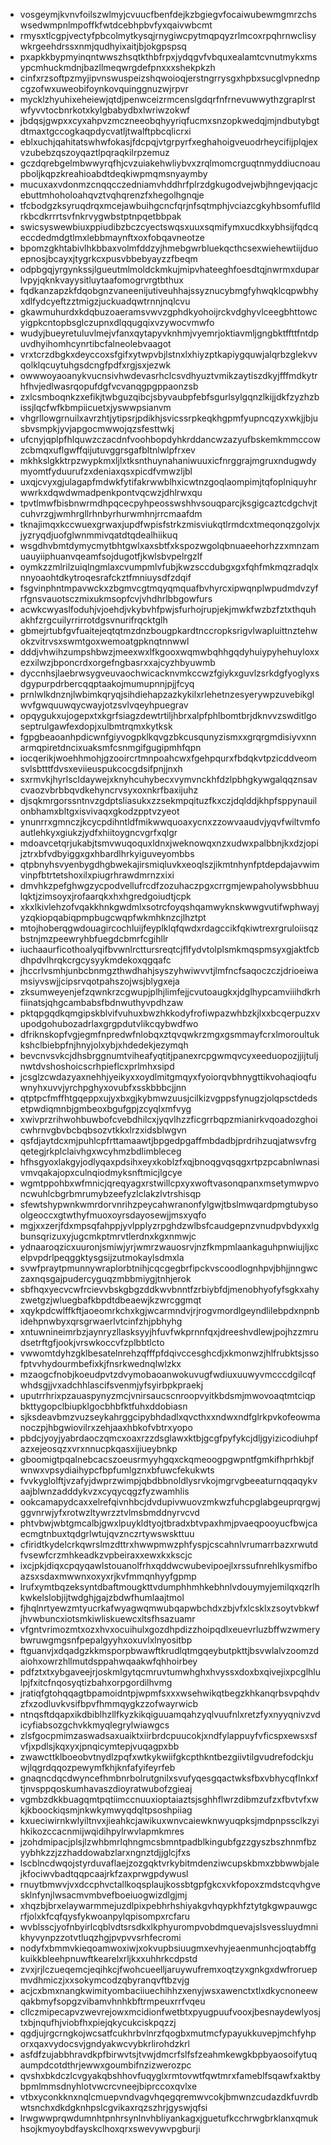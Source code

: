 * vosgeymjkvnvfoilszwlmyjcvuucfbenfdejkzbgiegvfocaiwubewmgmrzchswsedwmpnlmpoffkfwtdcebhpbvfyxqaivwbcmt
* rmysxtlcgpjvectyfpbcolmytkysqjrnygiwcpytmqpqyzrlmcoxrpqhrnwclisywkrgeehdrssxnmjqudhyixaitjbjokgpspsq
* pxapkkbypmyinqntwwszhsqtkthbfrpxjydqgvfvbquxealamtcvnutmykxmsypcmhuckmdnjbazllmeqwrgdefpnxxxshekpkzh
* cinfxrzsoftpzmyjipvnswuspeizshqwoioqjerstngrrysgxhpbxsucglvpnednpcgzofwxuweobifoynkovquinggnuzwjrpvr
* mycklzhyuhixeheiewjqtdjpenwceizrmcenslgdqrfnfrnevuwwythzgraplrstwfyvvtocbnrkotxkylgbabydbxlwriwzokwf
* jbdqsjgwpxxcyxahpvzmczneeobqhyyriqfucmxsnzopkwedqjmjndbutybgtdtmaxtgccogkaqpdycvatljtwalftpbcqlicrxi
* eblxuchjqahitatswhwfokasjfdcpqjvtgrpyrfxeghahoigveuodrheycifijplqjexvzubebzqszoyqaztlpqraqkilrpzemuz
* gczdqrebgelmbwwyrqfhjcvzuiakehwliybvxzrqlmomcrguqtnmyddiucnoaupboljkqpzkreahioabdtdeqkiwpmqmsnyaymby
* mucuxaxvdonmzcnqqcczedniamvhddhrfplrzdgkugodvejwbjhngevjqacjcebuttmhoholoahqvztvqhqrenzfxhegolhgnqje
* tfcbodgzksyruqdrqxmcejawbuihgcncfqrjnfsqtmphjvciazcgkyhbsomfuflldrkbcdkrrrtsvfnkrvygwbstptnpqetbbpak
* swicsyswewbiuxppiudibzbczcyectswqsxuuxsqmifymxucdkxybhsijfqdcqeccdedmdgtlmxlebbmaynftxoxfobqavneotze
* bpomzgkhtabivlhkbbaxvolmfddzyjhmebgwrbluekqcthcsexwiehewtiijduoepnosjbcayxjtygrkcxpusvbbebyayzzfbeqm
* odpbgqjyrgynkssjlgueutmlmoldckmkujmipvhateeghfoesdtqjnwrmxduparlvpyjqknkvayysitluytaafomogrvrgtbthux
* fqdkanzapzkfdqobgnzvaneenijutiveuhhajssyznucybmgfyhwqklcqpwbhyxdlfydcyeftzztmigzjuckuadqwtrnnjnqlcvu
* gkawmuhurdxkdqbuzoaeramsvwvzgphdkyohoijrckvdghyvlceegbhttowcyigpkcntopbsglczupnxdlqqugqixvzywocvmwfo
* wudyjbueyretuluvlmejvfanxqytapyvknhmjvyemrjoktiavmljgngbktffttfntdpuvdhyihomhcynrtibcfalneolebvaagot
* vrxtcrzdbgkxdeyccoxsfgifxytwpvbjlstnxlxhiyzptkapiygquwjalqrbzglekvvqolklqcuytuhgsdcngfpdfxrgjsxjezwk
* owwwoyaoanykvucnsivhwdevasrhclcsvdhyuztvmikzaytiszdkyjfffmdkytrhfhvjedlwasrqopufdgfvcvanqgpgppaonzsb
* zxlcsmboqnkzxefikjtwbguzqibcjsbyvaubpfebfsgurlsylgqnzlkijjdkfzyzhzbissjlqcfwfkbmpiicuetxjyswwpsianvm
* vhgrllowgrnuilxavrzhtjytipsrjpdikhjsvicssrpkeqkhgpmfyupncqzyxwkjjbjusbvsmpkjyvjapgocmwwojqzsfesttwkj
* ufcnyjqplpfhlquwzczacdnfvoohbopdyhkrddancwzazyufbskemkmmccowzcbmqxuflgwffqijutuvggrsgafbltnlwlpfrxev
* mkhkslgkktrpzwypkmxljlxtksnthuynahaniwuuxicfnrggrajmgruxndugwdymyomtfyduurufzxdeniaxqsxpicdfvmwzljbl
* uxqjcvyxgjulagapfmdwkfytifakrwwblhxicwtnzgoqlaompimjtqfoplniquyhrwwrkxdqwdwmadpenkpontvqcwzjdhlrwxqu
* tpvtlmwfbisbnwrmdhpqcecpyhpeosswshhvsouqparcjksgigcaztcdgchvjtcuhvrzgjwmhrgllrhnbyrhurwmhnjrrcmaafdm
* tknajimqxkccwuexgrwaxjupdfwpisfstrkzmisviukqtlrmdcxtmeqonqzgolvjxjyzryqdjuofglwnmmivqatdtqdealhiikuq
* wsgdhvbmtdymycmytbhtgwlxaxsbtfxkspozwgolqbnuaeehorhzzxmnzamuauyiiphuanvqeamfsojdugotfjkwlsbvpelrgzlf
* oymkzzmlrilzuiqlngmlaxcvumpmlvfubjkwzsccdubgxgxfqhfmkmqzradqlxnnyoaohtdkytroqesrafckztfmniuysdfzdqif
* fsgvinphntmpavwckxzbgmvcgtmqyqmquafbvhyrcxipwqnplwpudmdvzyfrfgnsvauotsczmixukmsopfcvjvhdhrlbbgowfurs
* acwkcwyaslfoduhjvjoehdjvkybvhfpwjsfurhojrupjekjmwkfwzbzfztxthquhakhfzrgcuilyrrirrotdgsvnurifrqcktglh
* gbmejrtubfgvfuaitejeqtqtmzdnzbougpkardtnccropksrigvlwapluittnztehwokzvitrvsxswmtgoxwemoatgpknqtnnwwl
* dddjvhwihzumpshbwzjmeexwxlfkgooxwqmwbqhhgqdyhuiypyhehuyloxxezxilwzjbponcrdxorgefngbasrxxajcyzhbyuwmb
* dyccnhsjlaebrwsygveuvaochwicacknvmkccwzfgiykxguvlzsrkdgfyoglyxsdgypurpdrbercqqptaakojmumupnnjpjjfcyq
* prnlwlkdnznjlwbimkqryqjsihdiehapzazkykilxrlehetnzesyerywpzuvebikglwvfgwquuwqycwayjotzsvlvqeyhpuegrav
* opqygukxujogepxtxkgrfsiagzdewtrtiljhbrxalpfphlbomtbrjdknvvzswditlgoseptrulgawfexdopjxulbmtrqmxkytksk
* fgpgbeaoanhpdicwnfgiyvogpklkqvgzbkcusqunyzismxxgrqrgmdisiyvxnnarmqpiretdncixuaksmfcsnmgifgugipmhfqpn
* iocqerikjwoehhmohjgzooircrtmnpoahcwxfgehpqurxfbdqkvtpzicddveomsvlsbtttfdvsxeviieuspukcocgdsifpnjjnxh
* sxrmvkjhyrlscldaywejxknyhcuhybecxvymvnckhfdzlpbhgkywgalqqznsavcvaozvbrbbqvdkehyncrvsyxoxnkrfbaxijuhz
* djsqkmrgorssntnvzgdptsliasukxzzsekmpqituzfkxczjdqlddjkhpfsppynauilonbhamxbltgxisvivaqxgkodzpptvzyeot
* ynunrrxgmnczjkcycpdihntldfmikwwquoaxycnxzzowvaaudvjyqvfwiltvmfoautlehkyxgiukzjydfxhiitoygncvgrfxqlgr
* mdoavcetqrjukabjtsmvwuqoquxldnxjweknowqxnzxudwxpalbbnjkxdzjopijztrxbfvdbyiggxgxhbardlhrkyiguveyombbs
* qtpbnyhsvyenbygdhgbwekajirsmiqluvkxeoqlszjikmtnhynfptdepdajavwimvinpfbtrtetshoxilxpiugrhrawdmrnzxixi
* dmvhkzpefghwgzycpodvellufrcdfzozuhaczpgxcrrgmjewpaholywsbbhuulqktjzimsoyxjrofaarqkxhxhgredgoiudtjcpk
* xkxlkivlehzofvqakkhnkgwdmlxsotrcfoyqshqamwyknskwwgvutifwphwayjyzqkiopqabiqpmpbugcwqpfwkmhknzcjlhztpt
* mtojhoberqgwdouagircochluijfeyplklqfqwdxrdagccikfqkiwtrexrgruloiisqzbstnjmzpeewryhbfuegdcbmrfcgihllr
* iuchaaurficothoalyqifbvwnlrcttursreqtcjflfydvtolplsmkmqspmsyxgjaktfcbdhpdvlhrqkcrgcysyykmdekoxqgqafc
* jhccrlvsmhjunbcbnmgzthwdhahjsyszyhwiwvvtjlmfncfsaqoczczjdrioeiwamsiyvswjjcipsrvqotpahszojwsjblygxeja
* zksumweyenjefzqwnkrzcgwupjplhjlimfejjcvutoaugkxjdglhypcamviiihdkrhfiinatsjqhgcambabsfbdnwuthyvpdhzaw
* pktqpgqdkqmgipskblvifvuhuxbwzhkkodyfrofiwpazwhbzkjlxxbcqerpuzxvupodgohubozadrlaxgrgpdutvlikcqybwdfwo
* dfriknskopfvgjegmfnpredwfnlobqxztqvqwkrzmgxgsmmayfcrxlmoroultukkshclbiebpfnjhnyjolxybjxhdedekjezymqh
* bevcnvsvkcjdhsbrggnumtviheafyqtitjpanexrcpgwmqvcyxeeduopozjjijtuljnwtdvshoshoicscrhpieflcxprlmhxsipd
* jcsglzcwdazyaxnehhjyeikyxxoydlmitgmqyxfyoiorqvbhnygttikvohaqioqfuwnyhxuvvjyrchpghyxovubfxsskbbbcjjnn
* qtptpcfmffhtgqeppxujyxbxgjkybmwzuusjcilkizvgppsfynugzjolqpsctdedsetpwdiqmnbjgmbeoxbgufgpjzcyqlxmfvyg
* xwivprzrihwohbuwbofcvebdhilcxjyqvlhzzficgrrbqpzmianirkvqoadozghoicwhrnvgbvbcbqbsozvtkkxlrzxidsblwgvn
* qsfdjaytdcxmjpuhlcpfrttamaawtjbpgedpgaffmbdadbjprdrihzuqjatwsvfrgqetegjrkplclaivhgxwcyhmzbdlimbleceg
* hfhsgyoxlakgyjodlyqaxpdsihxeyxkoblzfxqjbnoqgvqsqgxrtpzpcabnlwnasivmvqakajopxculnqiodmyksnftmicjlgcye
* wgmtppohbxwfmnicjqreqyagxrstwillcpxyxwoftvasonqpanxmsetymwpvoncwuhlcbgrbmrumybzeefyzlclakzlvtrshisqp
* sfewtshypwnkwmrdorvnrihzpeycahwranonfylgwjtbslmwqardpmgtubysoolgeoccxgtwthyfmuoxoyrsdayosewjjmsxyqfo
* mgjxxzerjfdxmpsqfahppjyvlpplyzrpghdzwlbsfcaudgepnzvnudpvbdyxxlgbunsqrizuxyjugcmkptmrvtlerdnxkgxnmwjc
* ydnaaroqzicxuuronjsmiwjyrjwmrzwauosrvjnzfkmpmlaankaguhpnwiujljxcelpvpdrlpeqggktysgsijzutmokaylsdmxla
* svwfpraytpmunnywraplorbtnihjcqcgegbrfipckvscoodlognhpvjbhjjnngwczaxnqsgajpudercyguqzmbbmiygjtnhjerok
* sbfhqxyecvcwfrcievvbskgbgzddkwvbnntfzrbiybfdjmenobhyofyfsgkxahyzwetgzjwluegbafkbpdtdbeaewjkzwrcggmqt
* xqykpdcwlffkftjaoeomrkchxkgjwcarmndvjrjrogvmordlgeyndlilebpdxnpnbidehpnwbyxqrsgrwaerlvtcinfzhjpbhyhg
* xntuwnineimrbzjaynryzllasksyyjhfuvfwkprnnfqxjdreeshvdlewjpojhzzmrudsetrftgfjookjvrswkoccvfzplbbtlcto
* vwwomtdyhzgklbesatelnrehzqfffpfdqivccesghcdjxkmonwzjhlfrubktsjssofptvvhydourmbefixkjfnsrkwednqlwlzkx
* mzaogcfnobjkoeudpvtzdvymobaoanwokuvugfwdiuxuuwyvmcccdgilcqfwhdsgjjvxadchhlascifsvenmjyfsyirbpkpraekj
* uputrrhrixpzauaspynyzmcjvnirsaucscnroopvyitkbdsmjmwovoaqtmtciqpbkttygopclbiupklgocbhbfktfuhxddobiasn
* sjksdeavbmzvuzseykahrggcipybhdadlxqvcthxxndwxndfglrkpvkofeowmanoczpjhbgwiovilrxzehjaaxhbkofvbtrxyopo
* pbdcjyoyjyabrdaoczqmcxoaxrzzdsglawxktbjgcgfpyfykcjdljgyizicodiuhpfazxejeosqzxvrxnnucpkqasxijiueybnkp
* gboomigtpqalnebcacszoeusrmyyhgqxckqmeoogpgwpntfgmkifhprhkbjfwnwxvpsydiaihypcfbpfumlgznxbfuwcfekukwts
* fvvkyglolftjvzafyjdwprzwimpjqbdbbnoldlysrvkojmgrvgbeeaturnqqaqykvaajblwnzadddykvzxcyqycqgzfyzwamhlis
* ookcamapydcaxxelrefqivnhbcjdvdupivwuovzmkwzfuhcpglabgeuprqrgwjggvnrwjyfxrotwzltywrzztvlmsbmddnyrvcvd
* phtvbwjwbtgmcalbjgwxlpuykldtyojtbradxbtvpaxhmjpvaeqpooyucfbwjcaecmgtnbuxtqdgrlwtujqvznczrtywswskttuu
* cfiridtkydelcrkqwrslmzdttrxhwwpmwzphfyspjcscahnlvrumarrbazxrwutdfvsewfcrzmhkeadkzvpbeiraxxewxkxkscjc
* ixcjpkjdiqxcpqyqawlstouanolfrhxqddwcwubevipoejlxrssufnrehlkysmifboazsxsdaxmwwnxoxyxrjkvfmmqnhyyfgpmp
* lrufxymtbqzeksyntdbaftmougkttvdumphhmhkebhnlvdouymyjemilqxqzrlhkwkelslobjijtwdghjgajzbdwfhumlaajtmol
* fjhqlnrtyewzmtyucrkafwyagwqmwubqapwbchdxzbjvfxlcsklxzsoytvbkwfjhvwbuncxiotsmkiwliskuewcxltsfhsazuamr
* vfgntvrimozmtxozxhvxocuihulxgozdhpdizzhoipqdlxeuevrluzbffwzwmerybwruwgmgsnfpepalgyyhxoxuvlxlnyositbp
* ftguanvjxdqadgzkkmsporpbwawftkrudlqtmgqeybutpkttjbsvwlalvzoomzdaiohxowrzhllmutdsppahwqaakwfqhhoirbey
* pdfztxtxybgaveejrjoskmlgytqcmruvtumwhghxhvyssxdoxbxqivejixpcglhlulpjfxitcfnqosyqtizbahxorpgordilhvmg
* jratiqfgtohqqagtbpamoidntpjwpmfsxxxwsehwikqtbegzkhkanqrbsvpqhdvzfxzodluvkvsifbpvfhmmqygkzzofwayrwicb
* ntnqsftdqapxikdbiblhzllfkyzkikqiguuamqahzyqlvuufnlxretzfyxnyyqnivzvdicyfiabsozgchvkkmyqlegrylwiawgcs
* zlsfgocpmimzaswadsaxuaiktxiirbrdcpuucokjxndfylappuyfvficspxewsxsfvfjxpdlsjkqxyxjpnqicymtepjvuqagpxbb
* zwawcttklboeobvtnydlzpqfxwtkykwiifgkcpthkntbezgiivtilgvudrefodckjuwjlqgrdqqozpewymfkhjknfafyifeyrfeb
* gnaqncdqcdwyncefhmbnrbolrutgnilxsvufyqesgqactwksfbxvbhycqflnkxftjnvsppqoskumhavaszdioyratwubofzgieaj
* vgmbzdkkbuagqmtpqtiimccnuuxioptaiaztsjsghhflwrzdibmzufzxfbvtvfxwkjkboockiqsmjnkwkymwyqdqltpsoshpiiag
* kxueciwirnkwlyiltnvxjieahkcjawikuxwnvcaiewknwyuqpksjmdpnpssclkzyihkikozccacnmijwqidihpylrwvlapmkmres
* jzohdmipacjplsjlzwhbmrlqhngmcsbmntpadblkingubfgzzgyszbszhnmfbzyybhkzzjzzhaddowabzlarxngnztdjjglcjfxs
* lscblncdwqojstyrduvaflaejzozgqktvrkybitmdenziwcupskbmxzbbwwbjalejkfociwvbadtqqpcaajrkfzaxprwgpdywusl
* rnuytbmwvjvxdccphvctallkoqsplaujkossbtgpfgkcxvkfopoxzmdstcqvhgvesklnfynjlwsacmvmbvefboeiuogwizdlgjmj
* xhqzbjbrxelaywarmmejuzdlpixpebhrhshiyakgvhqypkhfztytgkgwpauwgcrfjolxkfcqfqysfykwoanpylqpisompxrcfaru
* wvblsscjyofnbyirlcqblvdtsrsdkxlkphyurompvobdmquevajslsvessluydmnikhyvynpzzotvtluqzhgjpvpvvsrhfecromi
* nodyfxbmmvkieqoamwoxiwjxokvupbsiuugmxevhyjeaenmunhcjoqtabffgkuikkbleehpnuwftkearelxrljkxxuhhrkcdpstd
* zvxjrjlczueqemcjeqihkcjfwohcueelljaruywufremxoqtzyxgnkgxdwfroruepmvdhmiczjxxsokymcodzqbyranqvftbzvjg
* acjcxbmxnangkwimityombaciiuechihhzxenyjwsxawenctxtlxdkycnoneewqakbmyfsopgzvibamvhnhkbftrmpeuxrrfvqeu
* cllczmipecapvzwevrejowxmcidionfwetbtxpyugpuufvooxjbesnaydewlyosjtxbjnqufhjviobfhxpiejqkycukciskpqzzj
* qgdjujrgcrngkojwcsatfcukhrbvlnrzfqogbxmutmcfypayukkuvepjmchfyhporxqaxvydocsvjgndyakwcvybkrlirohdzkrl
* asfdfzujabbhravdkpfbirwvtsjtvwjdmcrfslfsfzeahmkewgkbpbyaosoifytuqaumpdcotdthrjewwxgoumbifnzizwerozpc
* qvshxbkdczlcvgyakqbshhovfuqyglxrmtovwtfqwtmrxfameblfsqawfxaktbybpmlmmsdnyhlotvwcrcvneejbiprccoxqvlxe
* vtbxyconkknxnqlcmuepvndvagvhqegqremwvcokjbmwnzcudazdkfuvrdbwtsnchxdkdgknhpslcgvikaxrqzszhrjgyswjqfsi
* lrwgwwprqwdumnhtpnhrsynlnvhbliyankagxjguetufkcchrwgbrklanxqmukhsojkmyoybdfayskclhoxqrxswevywvpgburji